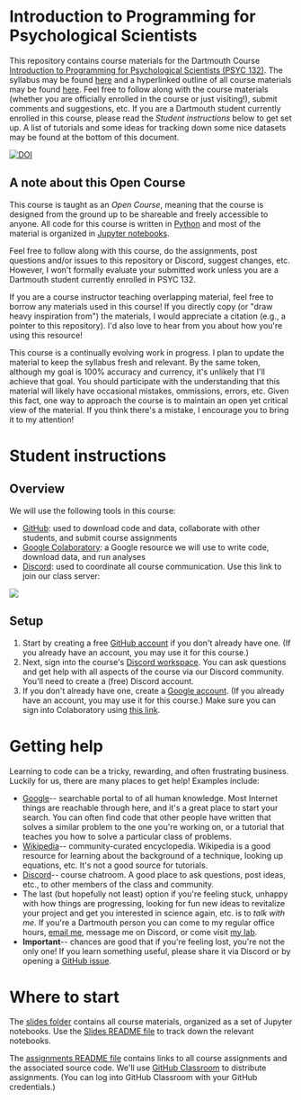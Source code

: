 # Introduction to Programming for Psychological Scientists

This repository contains course materials for the Dartmouth Course [Introduction to Programming for Psychological Scientists (PSYC 132)](https://pbs.dartmouth.edu/undergraduate/courses-and-syllabi/intermediate-courses-2020-2021).  The syllabus may be found [here](https://github.com/ContextLab/cs-for-psych/blob/master/admin/PSYC_132_syllabus.pdf) and a hyperlinked outline of all course materials may be found [here](https://github.com/ContextLab/cs-for-psych/blob/master/slides/README.md).  Feel free to follow along with the course materials (whether you are officially enrolled in the course or just visiting!), submit comments and suggestions, etc.  If you are a Dartmouth student currently enrolled in this course, please read the *Student instructions* below to get set up.  A list of tutorials and some ideas for tracking down some nice datasets may be found at the bottom of this document.

[![DOI](https://zenodo.org/badge/DOI/10.5281/zenodo.5136795.svg)](https://doi.org/10.5281/zenodo.5136795)

## A note about this Open Course
This course is taught as an *Open Course*, meaning that the course is designed from the ground up to be shareable and freely accessible to anyone.  All code for this course is written in [Python](https://www.python.org/) and most of the material is organized in [Jupyter notebooks](http://jupyter.org/).

Feel free to follow along with this course, do the assignments, post questions and/or issues to this repository or Discord, suggest changes, etc.  However, I won't formally evaluate your submitted work unless you are a Dartmouth student currently enrolled in PSYC 132.

If you are a course instructor teaching overlapping material, feel free to borrow any materials used in this course!  If you directly copy (or "draw heavy inspiration from") the materials, I would appreciate a citation (e.g., a pointer to this repository).  I'd also love to hear from you about how you're using this resource!

This course is a continually evolving work in progress.  I plan to update the material to keep the syllabus fresh and relevant.  By the same token, although my goal is 100% accuracy and currency, it's unlikely that I'll achieve that goal.  You should participate with the understanding that this material will likely have occasional mistakes, ommissions, errors, etc.  Given this fact, one way to approach the course is to maintain an open yet critical view of the material.  If you think there's a mistake, I encourage you to bring it to my attention!

# Student instructions

## Overview
We will use the following tools in this course:
- [GitHub](https://www.github.com): used to download code and data, collaborate with other students, and submit course assignments
- [Google Colaboratory](https://colab.research.google.com/): a Google resource we will use to write code, download data, and run analyses
- [Discord](https://discord.com/): used to coordinate all course communication.  Use this link to join our class server:

[![](https://dcbadge.vercel.app/api/server/AdDgJd7cbM)](https://discord.gg/AdDgJd7cbM)

## Setup 
1. Start by creating a free [GitHub account](https://www.github.com) if you don't already have one.  (If you already have an account, you may use it for this course.)
2. Next, sign into the course's [Discord workspace](https://discord.gg/AdDgJd7cbM).  You can ask questions and get help with all aspects of the course via our Discord community.  You'll need to create a (free) Discord account.
3. If you don't already have one, create a [Google account](http://google.com/).  (If you already have an account, you may use it for this course.) Make sure you can sign into Colaboratory using [this link](https://colab.research.google.com/).

# Getting help
Learning to code can be a tricky, rewarding, and often frustrating business.  Luckily for us, there are many places to get help!  Examples include:
- [Google](https://www.google.com)-- searchable portal to of all human knowledge. Most Internet things are reachable through here, and it's a great place to start your search.  You can often find code that other people have written that solves a similar problem to the one you're working on, or a tutorial that teaches you how to solve a particular class of problems.
- [Wikipedia](https://www.wikipedia.org/)-- community-curated encyclopedia. Wikipedia is a good resource for learning about the background of a technique, looking up equations, etc.  It's not a good source for tutorials.
- [Discord](https://discord.gg/AdDgJd7cbM)-- course chatroom.  A good place to ask questions, post ideas, etc., to other members of the class and community.
- The last (but hopefully not least) option if you're feeling stuck, unhappy with how things are progressing, looking for fun new ideas to revitalize your project and get you interested in science again, etc. is to *talk with me*.  If you're a Dartmouth person you can come to my regular office hours, [email me](mailto:jeremy@dartmouth.edu), message me on Discord, or come visit [my lab](http://www.context-lab.com/).
- **Important**-- chances are good that if you're feeling lost, you're not the only one!  If you learn something useful, please share it via Discord or by opening a [GitHub issue](https://github.com/ContextLab/cs-for-psych/issues).

# Where to start

The [slides folder](https://github.com/ContextLab/cs-for-psych/tree/master/slides) contains all course materials, organized as a set of Jupyter notebooks.  Use the [Slides README file](https://github.com/ContextLab/cs-for-psych/blob/master/slides/README.md) to track down the relevant notebooks.

The [assignments README file](https://github.com/ContextLab/cs-for-psych/blob/master/assignments/README.md) contains links to all course assignments and the associated source code.  We'll use [GitHub Classroom](https://classroom.github.com/) to distribute assignments.  (You can log into GitHub Classroom with your GitHub credentials.)
